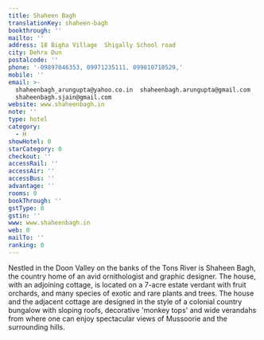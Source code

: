 ```yaml
---
title: Shaheen Bagh
translationKey: shaheen-bagh
bookthrough: ''
mailto: ''
address: 18 Bigha Village  Shigally School road
city: Dehra Dun
postalcode: ''
phone: '-09897046353, 09971235111, 099810718529,'
mobile: ''
email: >-
  shaheenbagh_arungupta@yahoo.co.in  shaheenbagh.arungupta@gmail.com 
  shaheenbagh.sjain@gmail.com
website: www.shaheenbagh.in
note: ''
type: hotel
category:
  - H
showHotel: 0
starCategory: 0
checkout: ''
accessRail: ''
accessAir: ''
accessBus: ''
advantage: ''
rooms: 0
bookThrough: ''
gstType: 0
gstin: ''
www: www.shaheenbagh.in
web: 0
mailTo: ''
ranking: 0
---
```







Nestled in the Doon Valley on the banks of the Tons River is Shaheen Bagh, the country home of an avid ornithologist and graphic designer.     The house, with an adjoining cottage, is located on a 7-acre estate verdant with fruit orchards, and many species of exotic and rare plants and trees.     The house and the adjacent cottage are designed in the style of a colonial country bungalow with sloping roofs, decorative 'monkey tops' and wide verandahs from where one can enjoy spectacular views of Mussoorie and the surrounding hills.